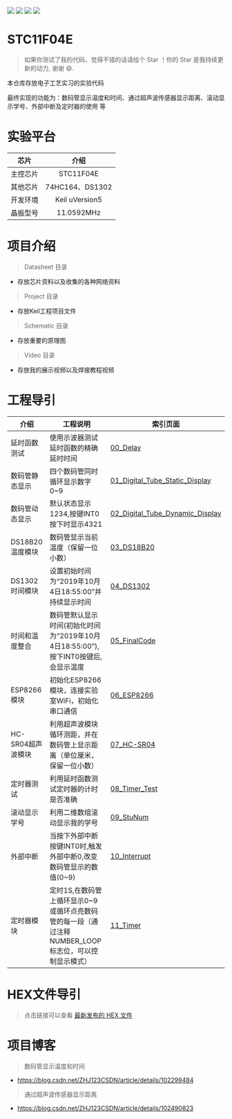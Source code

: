![](https://img.shields.io/badge/Creator-ZhangH.J.-success)
![](https://img.shields.io/github/license/ZHJ0125/STC11F04E)
![](https://img.shields.io/npm/v/drone.svg)
![](https://img.shields.io/badge/language-C-9cf.svg)



# STC11F04E
> 如果你测试了我的代码，觉得不错的话请给个 Star ！你的 Star 是我持续更新的动力, 谢谢 😄.

本仓库存放电子工艺实习的实验代码

最终实现的功能为：数码管显示温度和时间、通过超声波传感器显示距离、滚动显示学号、外部中断及定时器的使用 等

# 实验平台
芯片| 介绍
---|:--:
主控芯片 | STC11F04E
其他芯片 | 74HC164、DS1302
开发环境 | Keil uVersion5
晶振型号 | 11.0592MHz

# 项目介绍
> Datasheet 目录

- 存放芯片资料以及收集的各种网络资料

> Project 目录

- 存放Keil工程项目文件

> Schematic 目录

- 存放重要的原理图

> Video 目录

- 存放我的展示视频以及焊接教程视频

# 工程导引

介绍 | 工程说明 | 索引页面
---|---|---
延时函数测试 | 使用示波器测试延时函数的精确延时时间 | [00_Delay](https://github.com/ZHJ0125/STC11F04E/tree/master/Project/00_Delay)
数码管静态显示 | 四个数码管同时循环显示数字0~9 | [01_Digital_Tube_Static_Display](https://github.com/ZHJ0125/STC11F04E/tree/master/Project/01_Digital_Tube_Static_Display)
数码管动态显示 | 默认状态显示1234,按键INT0按下时显示4321 | [02_Digital_Tube_Dynamic_Display](https://github.com/ZHJ0125/STC11F04E/tree/master/Project/02_Digital_Tube_Dynamic_Display)
DS18B20温度模块 | 数码管显示当前温度（保留一位小数） | [03_DS18B20](https://github.com/ZHJ0125/STC11F04E/tree/master/Project/03_DS18B20)
DS1302时间模块 | 设置初始时间为“2019年10月4日18:55:00”并持续显示时间 | [04_DS1302](https://github.com/ZHJ0125/STC11F04E/tree/master/Project/04_DS1302)
时间和温度整合 | 数码管默认显示时间(初始化时间为“2019年10月4日18:55:00”),按下INT0按键后,会显示温度 | [05_FinalCode](https://github.com/ZHJ0125/STC11F04E/tree/master/Project/05_FinalCode)
ESP8266模块 | 初始化ESP8266模块，连接实验室WiFi，初始化串口通信 | [06_ESP8266](https://github.com/ZHJ0125/STC11F04E/tree/master/Project/06_ESP8266)
HC-SR04超声波模块 | 利用超声波模块循环测距，并在数码管上显示距离（单位厘米，保留一位小数） | [07_HC-SR04](https://github.com/ZHJ0125/STC11F04E/tree/master/Project/07_HC-SR04)
定时器测试 | 利用延时函数测试定时器的计时是否准确 | [08_Timer_Test](https://github.com/ZHJ0125/STC11F04E/tree/master/Project/08_Timer_Test)
滚动显示学号 | 利用二维数组滚动显示我的学号 | [09_StuNum](https://github.com/ZHJ0125/STC11F04E/tree/master/Project/09_StuNum)
外部中断 | 当按下外部中断按键INT0时,触发外部中断0,改变数码管显示的数值(0~9) | [10_Interrupt](https://github.com/ZHJ0125/STC11F04E/tree/master/Project/10_Interrupt)
定时器模块 | 定时1S,在数码管上循环显示0~9或循环点亮数码管的每一段（通过注释NUMBER_LOOP标志位，可以控制显示模式） | [11_Timer](https://github.com/ZHJ0125/STC11F04E/tree/master/Project/11_Timer)


# HEX文件导引
> 点击链接可以查看 [最新发布的 HEX 文件](https://github.com/ZHJ0125/STC11F04E/releases/tag/FourthVersion)


# 项目博客
> 数码管显示温度和时间
- https://blog.csdn.net/ZHJ123CSDN/article/details/102299484 
 
> 通过超声波传感器显示距离
- https://blog.csdn.net/ZHJ123CSDN/article/details/102490823
